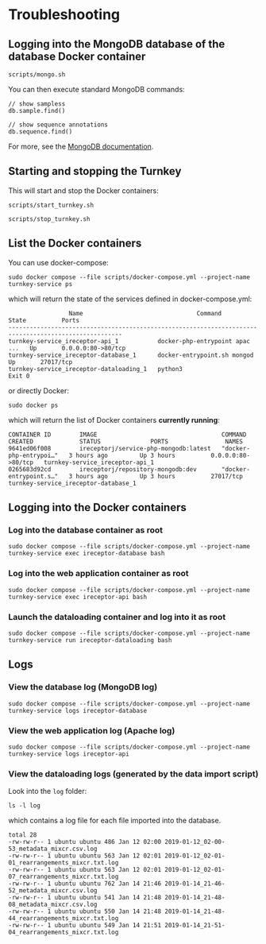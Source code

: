 # Troubleshooting

## Logging into the MongoDB database of the database Docker container
```
scripts/mongo.sh
```

You can then execute standard MongoDB commands:
```
// show sampless
db.sample.find()

// show sequence annotations
db.sequence.find()
```

For more, see the [MongoDB documentation](https://docs.mongodb.com/manual/tutorial/query-documents/).


## Starting and stopping the Turnkey
This will start and stop the Docker containers:
```
scripts/start_turnkey.sh
```
```
scripts/stop_turnkey.sh
```

## List the Docker containers
You can use docker-compose:
```
sudo docker compose --file scripts/docker-compose.yml --project-name turnkey-service ps
```
which will return the state of the services defined in docker-compose.yml:
```
                 Name                                Command               State          Ports       
------------------------------------------------------------------------------------------------------
turnkey-service_ireceptor-api_1           docker-php-entrypoint apac ...   Up       0.0.0.0:80->80/tcp
turnkey-service_ireceptor-database_1      docker-entrypoint.sh mongod      Up       27017/tcp         
turnkey-service_ireceptor-dataloading_1   python3                          Exit 0     
```

or directly Docker:
```
sudo docker ps
```
which will return the list of Docker containers **currently running**:
```
CONTAINER ID        IMAGE                                   COMMAND                  CREATED             STATUS              PORTS                NAMES
9641ed06f008        ireceptorj/service-php-mongodb:latest   "docker-php-entrypoi…"   3 hours ago         Up 3 hours          0.0.0.0:80->80/tcp   turnkey-service_ireceptor-api_1
0265683d92cd        ireceptorj/repository-mongodb:dev       "docker-entrypoint.s…"   3 hours ago         Up 3 hours          27017/tcp            turnkey-service_ireceptor-database_1
```

## Logging into the Docker containers

### Log into the database container as root
```
sudo docker compose --file scripts/docker-compose.yml --project-name turnkey-service exec ireceptor-database bash
```

### Log into the web application container as root
```
sudo docker compose --file scripts/docker-compose.yml --project-name turnkey-service exec ireceptor-api bash
```

### Launch the dataloading container and log into it as root
```
sudo docker compose --file scripts/docker-compose.yml --project-name turnkey-service run ireceptor-dataloading bash
```

## Logs

### View the database log (MongoDB log)
```
sudo docker compose --file scripts/docker-compose.yml --project-name turnkey-service logs ireceptor-database
```

### View the web application log (Apache log)
```
sudo docker compose --file scripts/docker-compose.yml --project-name turnkey-service logs ireceptor-api
```

### View the dataloading logs (generated by the data import script)
Look into the `log` folder:
```
ls -l log
```
which contains a log file for each file imported into the database.
```
total 28
-rw-rw-r-- 1 ubuntu ubuntu 486 Jan 12 02:00 2019-01-12_02-00-53_metadata_mixcr.csv.log
-rw-rw-r-- 1 ubuntu ubuntu 563 Jan 12 02:01 2019-01-12_02-01-01_rearrangements_mixcr.txt.log
-rw-rw-r-- 1 ubuntu ubuntu 563 Jan 12 02:01 2019-01-12_02-01-07_rearrangements_mixcr.txt.log
-rw-rw-r-- 1 ubuntu ubuntu 762 Jan 14 21:46 2019-01-14_21-46-52_metadata_mixcr.csv.log
-rw-rw-r-- 1 ubuntu ubuntu 541 Jan 14 21:48 2019-01-14_21-48-08_metadata_mixcr.csv.log
-rw-rw-r-- 1 ubuntu ubuntu 550 Jan 14 21:48 2019-01-14_21-48-44_rearrangements_mixcr.txt.log
-rw-rw-r-- 1 ubuntu ubuntu 549 Jan 14 21:51 2019-01-14_21-51-04_rearrangements_mixcr.txt.log
```

